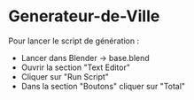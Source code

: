 # Generateur-de-Ville

Pour lancer le script de génération :
- Lancer dans Blender -> base.blend
- Ouvrir la section "Text Editor"
- Cliquer sur "Run Script"
- Dans la section "Boutons" cliquer sur "Total"
